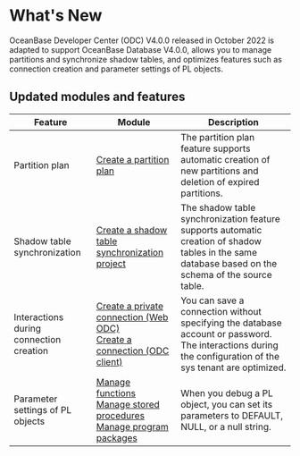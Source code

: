 # What's New

OceanBase Developer Center (ODC) V4.0.0 released in October 2022 is adapted to support OceanBase Database V4.0.0, allows you to manage partitions and synchronize shadow tables, and optimizes features such as connection creation and parameter settings of PL objects.

## Updated modules and features


| Feature | Module | Description |
|-----------|---------------------------------------------------------------------------------------------------------------------------------------------------------|------------------------------------------------------|
| Partition plan | [Create a partition plan](../6.web-odc-user-guide/6.web-odc-use-tools/3.web-odc-partition-scheme.md) | The partition plan feature supports automatic creation of new partitions and deletion of expired partitions.  |
| Shadow table synchronization | [Create a shadow table synchronization project](../6.web-odc-user-guide/6.web-odc-use-tools/5.web-odc-shadow-table-synchronization.md) | The shadow table synchronization feature supports automatic creation of shadow tables in the same database based on the schema of the source table.  |
| Interactions during connection creation | [Create a private connection (Web ODC)](../6.web-odc-user-guide/3.web-odc-connect-database/1.web-odc-create-private-connection.md)<br> [Create a connection (ODC client)](../7.client-odc-user-guide/3.client-odc-connect-database/1.client-odc-create-connection.md) | You can save a connection without specifying the database account or password.  The interactions during the configuration of the sys tenant are optimized.  |
| Parameter settings of PL objects | [Manage functions](../6.web-odc-user-guide/11.web-odc-database-objects/3.web-odc-function-objects/3.web-odc-manage-functions.md)<br> [Manage stored procedures](../6.web-odc-user-guide/11.web-odc-database-objects/4.web-odc-stored-procedure-objects/3.web-odc-manage-stored-procedures.md)<br> [Manage program packages](../6.web-odc-user-guide/11.web-odc-database-objects/6.web-odc-package-objects/3.web-odc-manage-program-packages.md) | When you debug a PL object, you can set its parameters to DEFAULT, NULL, or a null string.  |
